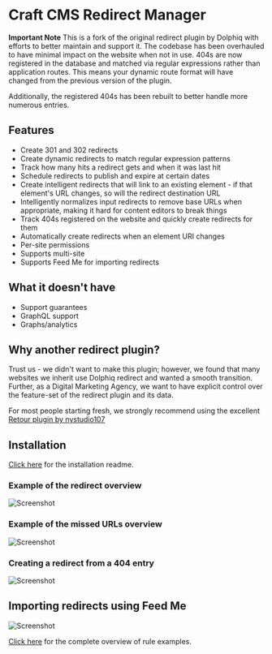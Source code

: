 # Craft CMS Redirect Manager
**Important Note**
This is a fork of the original redirect plugin by Dolphiq with efforts to better 
maintain and support it. The codebase has been overhauled to have minimal impact on
the website when not in use. 404s are now registered in the database and matched via
regular expressions rather than application routes. This means your dynamic route 
format will have changed from the previous version of the plugin.

Additionally, the registered 404s has been rebuilt to better handle more numerous entries.

## Features
- Create 301 and 302 redirects
- Create dynamic redirects to match regular expression patterns
- Track how many hits a redirect gets and when it was last hit
- Schedule redirects to publish and expire at certain dates
- Create intelligent redirects that will link to an existing element - if that element's URL changes, so will the redirect destination URL
- Intelligently normalizes input redirects to remove base URLs when appropriate, making it hard for content editors to break things
- Track 404s registered on the website and quickly create redirects for them
- Automatically create redirects when an element URI changes
- Per-site permissions
- Supports multi-site
- Supports Feed Me for importing redirects

## What it doesn't have
- Support guarantees
- GraphQL support
- Graphs/analytics

## Why another redirect plugin?
Trust us - we didn't want to make this plugin; however, we found that many websites we inherit use Dolphiq redirect and wanted a smooth transition. Further, as a Digital Marketing Agency, we want to have explicit control over the feature-set of the redirect plugin and its data.

For most people starting fresh, we strongly recommend using the excellent [Retour plugin by nystudio107](https://plugins.craftcms.com/retour) 

## Installation

[Click here](INSTALL.md) for the installation readme.

### Example of the redirect overview
![Screenshot](resources/screenshots/redirects-screen.png)

### Example of the missed URLs overview
![Screenshot](resources/screenshots/registered-404s-screen.png)

### Creating a redirect from a 404 entry
![Screenshot](resources/screenshots/redirect-from-404.png)

## Importing redirects using Feed Me
![Screenshot](resources/screenshots/import-from-feedme.png)


[Click here](RULES.md) for the complete overview of rule examples.
